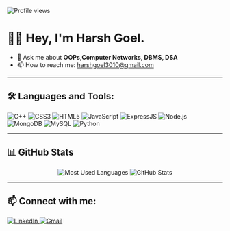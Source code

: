 <!-- Profile Views Badge -->
![Profile views](https://komarev.com/ghpvc/?username=YourUsername&label=Profile%20views&color=0e75b6&style=flat)

# 🙋‍♂️ Hey, I'm Harsh Goel.

- 💬 Ask me about **OOPs,Computer Networks, DBMS, DSA**
- 📫 How to reach me: [harshgoel3010@gmail.com](mailto:your_email@example.com)


---

## 🛠️ Languages and Tools:

<p align="left">
  <img src="https://img.icons8.com/color/48/000000/c-plus-plus-logo.png" alt="C++"/>
  <img src="https://img.icons8.com/color/48/000000/css3.png" alt="CSS3"/>
  <img src="https://img.icons8.com/color/48/000000/html-5--v1.png" alt="HTML5"/>
  <img src="https://img.icons8.com/color/48/000000/javascript--v1.png" alt="JavaScript"/>
  <img src="https://img.icons8.com/color/48/000000/express.png" alt="ExpressJS"/>
  <img src="https://img.icons8.com/color/48/000000/nodejs.png" alt="Node.js"/>
  <img src="https://img.icons8.com/color/48/000000/mongodb.png" alt="MongoDB"/>
  <img src="https://img.icons8.com/color/48/000000/mysql-logo.png" alt="MySQL"/>
  <img src="https://img.icons8.com/color/48/000000/python.png" alt="Python"/>
</p>

---

## 📊 GitHub Stats

<!-- Replace YourUsername with your actual GitHub username -->
<p align="center">
  <img src="https://github-readme-stats.vercel.app/api/top-langs/?username=harshg3010&layout=compact&theme=radical" alt="Most Used Languages"/>
  <img src="https://github-readme-stats.vercel.app/api?username=harshg3010&show_icons=true&theme=radical" alt="GitHub Stats"/>
</p>

---

## 📫 Connect with me:

<p align="left">
  <a href="[https://www.linkedin.com/in/your-linkedin/](https://www.linkedin.com/in/harsh-goel-696159276?utm_source=share&utm_campaign=share_via&utm_content=profile&utm_medium=android_app)" target="_blank">
    <img src="https://img.icons8.com/color/48/000000/linkedin.png" alt="LinkedIn"/>
  </a>
  <a href="mailto:your_email@example.com" target="_blank">
    <img src="https://img.icons8.com/color/48/000000/gmail--v1.png" alt="Gmail"/>
  </a>
</p>
